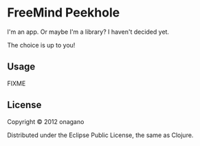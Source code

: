 # FreeMind Peekhole

I'm an app. Or maybe I'm a library? I haven't decided yet. 

The choice is up to you!

## Usage

FIXME

## License

Copyright © 2012 onagano

Distributed under the Eclipse Public License, the same as Clojure.
